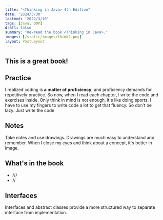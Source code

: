```yaml
---
title: "<Thinking in Java> 4th Edition"
date: '2024/3/30'
lastmod: '2022/3/10'
tags: [Java, OOP]
draft: false
summary: "Re-read the book <Thinking in Java>."
images: [/static/images/think2.png]
layout: PostLayout
---
```


## This is a great book!
## Practice

I realized coding is **a matter of proficiency**, and proficiency demands for repetitively practice.
So now, when I read each chapter, I write the code and exercises inside. 
Only think in mind is not enough, it's like doing sports. I have to use my fingers to write code a lot to get that fluency.
So don't be lazy. Just write the code.

## Notes
Take notes and use drawings. Drawings are much easy to understand and remember. When I close my eyes and think about a concept, it's better in image.

## What's in the book
- ///
- //

## Interfaces
Interfaces and abstract classes provide a more structured way to separate interface from implementation.

